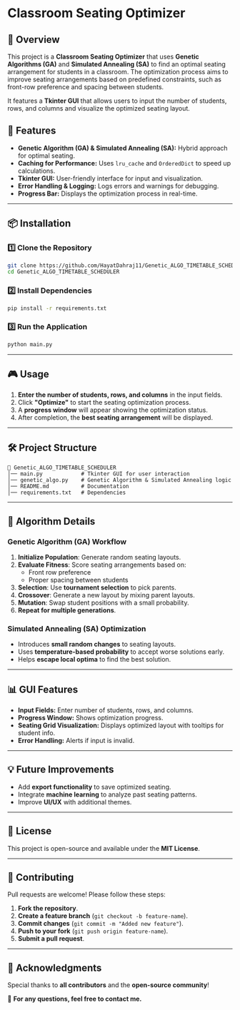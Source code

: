 # Classroom Seating Optimizer

## 📌 Overview
This project is a **Classroom Seating Optimizer** that uses **Genetic Algorithms (GA)** and **Simulated Annealing (SA)** to find an optimal seating arrangement for students in a classroom. The optimization process aims to improve seating arrangements based on predefined constraints, such as front-row preference and spacing between students.

It features a **Tkinter GUI** that allows users to input the number of students, rows, and columns and visualize the optimized seating layout.

## 🚀 Features
- **Genetic Algorithm (GA) & Simulated Annealing (SA):** Hybrid approach for optimal seating.
- **Caching for Performance:** Uses `lru_cache` and `OrderedDict` to speed up calculations.
- **Tkinter GUI:** User-friendly interface for input and visualization.
- **Error Handling & Logging:** Logs errors and warnings for debugging.
- **Progress Bar:** Displays the optimization process in real-time.

---

## 📦 Installation
### 1️⃣ Clone the Repository
```sh
git clone https://github.com/HayatDahraj11/Genetic_ALGO_TIMETABLE_SCHEDULER.git
cd Genetic_ALGO_TIMETABLE_SCHEDULER
```

### 2️⃣ Install Dependencies
```sh
pip install -r requirements.txt
```

### 3️⃣ Run the Application
```sh
python main.py
```

---

## 🎮 Usage
1. **Enter the number of students, rows, and columns** in the input fields.
2. Click **"Optimize"** to start the seating optimization process.
3. A **progress window** will appear showing the optimization status.
4. After completion, the **best seating arrangement** will be displayed.

---

## 🛠 Project Structure
```
📂 Genetic_ALGO_TIMETABLE_SCHEDULER
│── main.py            # Tkinter GUI for user interaction
│── genetic_algo.py    # Genetic Algorithm & Simulated Annealing logic
│── README.md          # Documentation
│── requirements.txt   # Dependencies
```

---

## 🧬 Algorithm Details
### **Genetic Algorithm (GA) Workflow**
1. **Initialize Population**: Generate random seating layouts.
2. **Evaluate Fitness**: Score seating arrangements based on:
   - Front row preference
   - Proper spacing between students
3. **Selection**: Use **tournament selection** to pick parents.
4. **Crossover**: Generate a new layout by mixing parent layouts.
5. **Mutation**: Swap student positions with a small probability.
6. **Repeat for multiple generations**.

### **Simulated Annealing (SA) Optimization**
- Introduces **small random changes** to seating layouts.
- Uses **temperature-based probability** to accept worse solutions early.
- Helps **escape local optima** to find the best solution.

---

## 📊 GUI Features
- **Input Fields:** Enter number of students, rows, and columns.
- **Progress Window:** Shows optimization progress.
- **Seating Grid Visualization:** Displays optimized layout with tooltips for student info.
- **Error Handling:** Alerts if input is invalid.

---

## 💡 Future Improvements
- Add **export functionality** to save optimized seating.
- Integrate **machine learning** to analyze past seating patterns.
- Improve **UI/UX** with additional themes.

---

## 📜 License
This project is open-source and available under the **MIT License**.

---

## 🤝 Contributing
Pull requests are welcome! Please follow these steps:
1. **Fork the repository**.
2. **Create a feature branch** (`git checkout -b feature-name`).
3. **Commit changes** (`git commit -m "Added new feature"`).
4. **Push to your fork** (`git push origin feature-name`).
5. **Submit a pull request**.

---

## 🙌 Acknowledgments
Special thanks to **all contributors** and the **open-source community**!

📧 **For any questions, feel free to contact me.**

